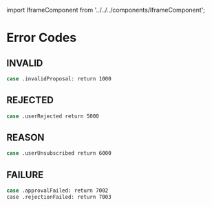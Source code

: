 import IframeComponent from '../../../components/IframeComponent';

# Error Codes

## INVALID

```sh
case .invalidProposal: return 1000
```

## REJECTED

```sh
case .userRejected return 5000
```

## REASON

```sh
case .userUnsubscribed return 6000
```

## FAILURE

```sh
case .approvalFailed: return 7002
case .rejectionFailed: return 7003
```

<IframeComponent />
